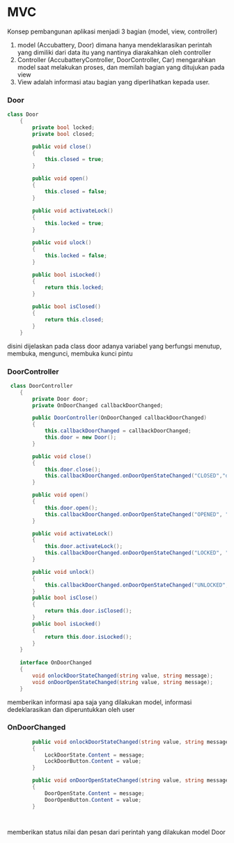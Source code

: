 # MVC
 Konsep pembangunan aplikasi menjadi 3 bagian (model, view, controller)

1. model (Accubattery, Door) dimana hanya mendeklarasikan perintah yang dimiliki dari data itu yang nantinya diarakahkan oleh controller
2. Controller (AccubatteryController, DoorController, Car) mengarahkan model saat melakukan proses, dan memilah bagian yang ditujukan pada view
3. View adalah informasi atau bagian yang diperlihatkan kepada user.



###  Door
```cs
class Door
    {
        private bool locked;
        private bool closed;

        public void close()
        {
            this.closed = true;
        }

        public void open()
        {
            this.closed = false;
        }

        public void activateLock()
        {
            this.locked = true;
        }

        public void ulock()
        {
            this.locked = false;
        }

        public bool isLocked()
        {
            return this.locked;
        }

        public bool isClosed()
        {
            return this.closed;
        }
    }
```
disini dijelaskan pada class door adanya variabel yang berfungsi menutup, membuka, mengunci, membuka kunci pintu


### DoorController
```cs
 class DoorController
    {
        private Door door;
        private OnDoorChanged callbackDoorChanged;

        public DoorController(OnDoorChanged callbackDoorChanged)
        {
            this.callbackDoorChanged = callbackDoorChanged;
            this.door = new Door();
        }

        public void close()
        {
            this.door.close();
            this.callbackDoorChanged.onDoorOpenStateChanged("CLOSED","door closed");
        }

        public void open()
        {
            this.door.open();
            this.callbackDoorChanged.onDoorOpenStateChanged("OPENED", "door open");
        }

        public void activateLock()
        {
            this.door.activateLock();
            this.callbackDoorChanged.onDoorOpenStateChanged("LOCKED", "door locked");
        }

        public void unlock()
        {
            this.callbackDoorChanged.onDoorOpenStateChanged("UNLOCKED", "door unlocked");
        }
        public bool isClose()
        {
            return this.door.isClosed();
        }
        public bool isLocked()
        {
            return this.door.isLocked();
        }
    }
    
    interface OnDoorChanged
    {
        void onlockDoorStateChanged(string value, string message);
        void onDoorOpenStateChanged(string value, string message);
    }
```
memberikan informasi apa saja yang dilakukan model, informasi dedeklarasikan dan diperuntukkan oleh user

### OnDoorChanged
```cs
        public void onlockDoorStateChanged(string value, string message)
        {
            LockDoorState.Content = message;
            LockDoorButton.Content = value;
        }

        public void onDoorOpenStateChanged(string value, string message)
        {
            DoorOpenState.Content = message;
            DoorOpenButton.Content = value;
        }

        
```
memberikan status nilai dan pesan dari perintah yang dilakukan model Door

